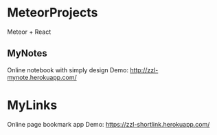 # MeteorProjects
Meteor + React

## MyNotes
Online notebook with simply design
Demo: http://zzl-mynote.herokuapp.com/

# MyLinks
Online page bookmark app
Demo: https://zzl-shortlink.herokuapp.com/

